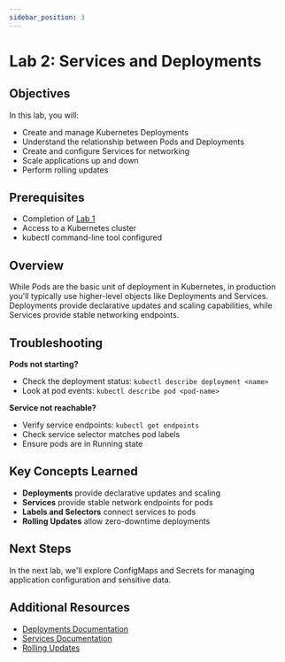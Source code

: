 ```yaml
---
sidebar_position: 3
---
```


# Lab 2: Services and Deployments

## Objectives

In this lab, you will:

- Create and manage Kubernetes Deployments
- Understand the relationship between Pods and Deployments
- Create and configure Services for networking
- Scale applications up and down
- Perform rolling updates

## Prerequisites

- Completion of [Lab 1](./lab1)
- Access to a Kubernetes cluster
- kubectl command-line tool configured

## Overview

While Pods are the basic unit of deployment in Kubernetes, in production you'll typically use higher-level objects like Deployments and Services. Deployments provide declarative updates and scaling capabilities, while Services provide stable networking endpoints.

## Troubleshooting

**Pods not starting?**
- Check the deployment status: `kubectl describe deployment <name>`
- Look at pod events: `kubectl describe pod <pod-name>`

**Service not reachable?**
- Verify service endpoints: `kubectl get endpoints`
- Check service selector matches pod labels
- Ensure pods are in Running state

## Key Concepts Learned

- **Deployments** provide declarative updates and scaling
- **Services** provide stable network endpoints for pods
- **Labels and Selectors** connect services to pods
- **Rolling Updates** allow zero-downtime deployments

## Next Steps

In the next lab, we'll explore ConfigMaps and Secrets for managing application configuration and sensitive data.

## Additional Resources

- [Deployments Documentation](https://kubernetes.io/docs/concepts/workloads/controllers/deployment/)
- [Services Documentation](https://kubernetes.io/docs/concepts/services-networking/service/)
- [Rolling Updates](https://kubernetes.io/docs/tutorials/kubernetes-basics/update/update-intro/)
